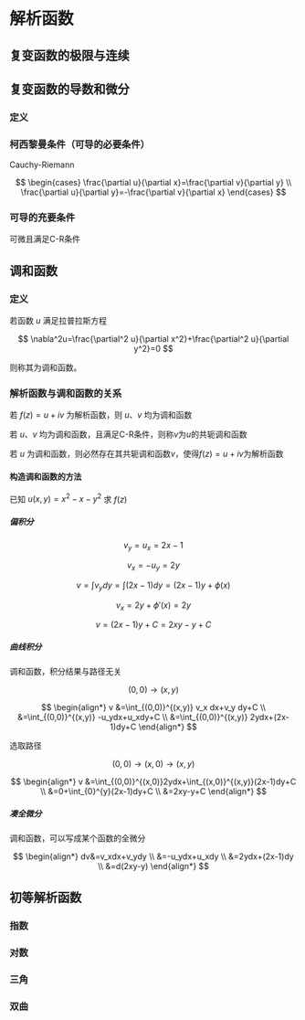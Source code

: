 # 解析函数

## 复变函数的极限与连续

## 复变函数的导数和微分

### 定义

### 柯西黎曼条件（可导的必要条件）

Cauchy-Riemann

$$
\begin{cases}
    \frac{\partial u}{\partial x}=\frac{\partial v}{\partial y} \\
    \frac{\partial u}{\partial y}=-\frac{\partial v}{\partial x}
\end{cases}
$$

### 可导的充要条件

可微且满足C-R条件

## 调和函数

### 定义
若函数 $u$ 满足拉普拉斯方程

$$
\nabla^2u=\frac{\partial^2 u}{\partial x^2}+\frac{\partial^2 u}{\partial y^2}=0
$$

则称其为调和函数。

### 解析函数与调和函数的关系

若 $f(z)=u+iv$ 为解析函数，则 $u$、$v$ 均为调和函数


若 $u$、$v$ 均为调和函数，且满足C-R条件，则称$v$为$u$的共轭调和函数

若 $u$ 为调和函数，则必然存在其共轭调和函数$v$，使得$f(z)=u+iv$为解析函数

#### 构造调和函数的方法

已知 $u(x,y)=x^2-x-y^2$ 求 $f(z)$

##### 偏积分

$$v_y=u_x=2x-1$$

$$v_x=-u_y=2y$$

$$v=\int v_ydy=\int (2x-1)dy=(2x-1)y+\phi(x)$$

$$v_x=2y+\phi'(x)=2y$$

$$v=(2x-1)y+C=2xy-y+C$$

##### 曲线积分
调和函数，积分结果与路径无关

$$(0,0)\rightarrow(x,y)$$

$$
\begin{align*}
    v &=\int_{(0,0)}^{(x,y)} v_x dx+v_y dy+C \\
      &=\int_{(0,0)}^{(x,y)} -u_ydx+u_xdy+C \\
      &=\int_{(0,0)}^{(x,y)} 2ydx+(2x-1)dy+C
\end{align*}
$$

选取路径

$$ (0,0) \rightarrow (x,0) \rightarrow(x,y) $$

$$
\begin{align*}
    v &=\int_{(0,0)}^{(x,0)}2ydx+\int_{(x,0)}^{(x,y)}(2x-1)dy+C \\
      &=0+\int_{0}^{y}(2x-1)dy+C \\
      &=2xy-y+C
\end{align*}
$$


##### 凑全微分
调和函数，可以写成某个函数的全微分

$$
\begin{align*}
    dv&=v_xdx+v_ydy \\
    &=-u_ydx+u_xdy \\
    &=2ydx+(2x-1)dy \\
    &=d(2xy-y)
\end{align*}
$$


## 初等解析函数

### 指数

### 对数

### 三角

### 双曲